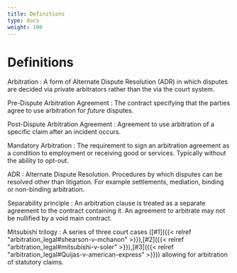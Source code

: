 ```yaml
---
title: Definitions
type: docs
weight: 100
---
```


# Definitions

Arbitration
: A form of Alternate Dispute Resolution (ADR) in which disputes are decided via private arbitrators rather than the via the court system.

Pre-Dispute Arbitration Agreement
: The contract specifying that the parties agree to use arbitration for _future_ disputes.

Post-Dispute Arbitration Agreement
: Agreement to use arbitration of a specific claim after an incident occurs.

Mandatory Arbitration
: The requirement to sign an arbitration agreement as a condition to employment or receiving good or services. Typically without the ability to opt-out.

ADR
: Alternate Dispute Resolution. Procedures by which disputes can be resolved other than litigation. For example settlements, mediation, binding or non-binding arbitration.

Separability principle
: An arbitration clause is treated as a separate agreement to the contract containing it. An agreement to arbitrate may not be nullified by a void main contract.

Mitsubishi trilogy
: A series of three court cases ([#1]({{< relref "arbitration_legal#shearson-v-mchanon" >}}),[#2]({{< relref "arbitration_legal#mitsubishi-v-soler" >}}),[#3]({{< relref "arbitration_legal#Quijas-v-american-express" >}})) allowing for arbitration of statutory claims.
